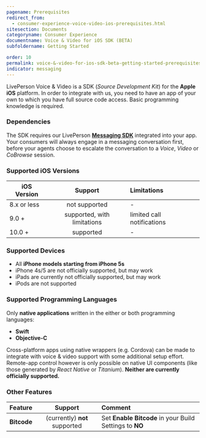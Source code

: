 ```yaml
---
pagename: Prerequisites
redirect_from:
  - consumer-experience-voice-video-ios-prerequisites.html
sitesection: Documents
categoryname: Consumer Experience
documentname: Voice & Video for iOS SDK (BETA)
subfoldername: Getting Started

order: 10
permalink: voice-&-video-for-ios-sdk-beta-getting-started-prerequisites.html
indicator: messaging
---
```


LivePerson Voice & Video is a SDK (_Source Development Kit_) for the **Apple iOS** platform. In order to integrate with us, you need to have an app of your own to which you have full source code access. Basic programming knowledge is required.


### Dependencies
The SDK requires our LivePerson [**Messaging SDK**](consumer-experience-ios-sdk-overview.html) integrated into your app. Your consumers will always engage in a messaging conversation first, before your agents choose to escalate the conversation to a *Voice*, *Video* or *CoBrowse* session.

### Supported iOS Versions

| iOS Version | Support |  Limitations |
| ------------- |:-------------:|:-------------|
| 8.x or less | not supported  | - |
| 9.0 + | supported, with limitations | limited call notifications  |
| 10.0 + | supported | - |

### Supported Devices

  * All **iPhone models starting from iPhone 5s**
  * iPhone 4s/5 are not officially supported, but may work
  * iPads are currently not officially supported, but may work
  * iPods are not supported

### Supported Programming Languages
Only **native applications** written in the either or both programming languages:

  * **Swift**
  * **Objective-C**

Cross-platform apps using native wrappers (e.g. Cordova) can be made to integrate with voice & video support with some additional setup effort. Remote-app control however is only possible on native UI components (like those generated by _React Native_ or _Titanium_). **Neither are currently officially supported.**


### Other Features

| Feature | Support | Comment |
| ------------- |:-------------:|:-------------|
| **Bitcode** | (currently) **not** supported | Set **Enable Bitcode** in your Build Settings to **NO** |

